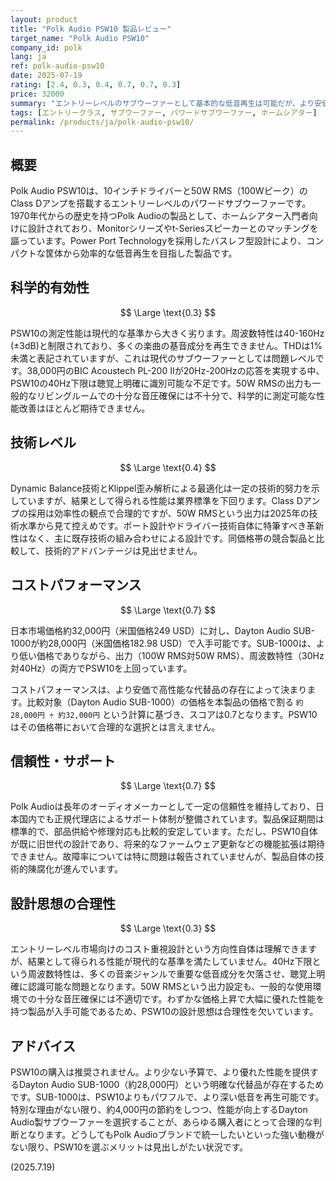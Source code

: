 ```yaml
---
layout: product
title: "Polk Audio PSW10 製品レビュー"
target_name: "Polk Audio PSW10"
company_id: polk
lang: ja
ref: polk-audio-psw10
date: 2025-07-19
rating: [2.4, 0.3, 0.4, 0.7, 0.7, 0.3]
price: 32000
summary: "エントリーレベルのサブウーファーとして基本的な低音再生は可能だが、より安価で高性能な代替品が存在するため選択する意義は薄い製品"
tags: [エントリークラス, サブウーファー, パワードサブウーファー, ホームシアター]
permalink: /products/ja/polk-audio-psw10/
---
```

## 概要

Polk Audio PSW10は、10インチドライバーと50W RMS（100Wピーク）のClass Dアンプを搭載するエントリーレベルのパワードサブウーファーです。1970年代からの歴史を持つPolk Audioの製品として、ホームシアター入門者向けに設計されており、Monitorシリーズやt-Seriesスピーカーとのマッチングを謳っています。Power Port Technologyを採用したバスレフ型設計により、コンパクトな筐体から効率的な低音再生を目指した製品です。

## 科学的有効性

$$ \Large \text{0.3} $$

PSW10の測定性能は現代的な基準から大きく劣ります。周波数特性は40-160Hz (±3dB)と制限されており、多くの楽曲の基音成分を再生できません。THDは1%未満と表記されていますが、これは現代のサブウーファーとしては問題レベルです。38,000円のBIC Acoustech PL-200 IIが20Hz-200Hzの応答を実現する中、PSW10の40Hz下限は聴覚上明確に識別可能な不足です。50W RMSの出力も一般的なリビングルームでの十分な音圧確保には不十分で、科学的に測定可能な性能改善はほとんど期待できません。

## 技術レベル

$$ \Large \text{0.4} $$

Dynamic Balance技術とKlippel歪み解析による最適化は一定の技術的努力を示していますが、結果として得られる性能は業界標準を下回ります。Class Dアンプの採用は効率性の観点で合理的ですが、50W RMSという出力は2025年の技術水準から見て控えめです。ポート設計やドライバー技術自体に特筆すべき革新性はなく、主に既存技術の組み合わせによる設計です。同価格帯の競合製品と比較して、技術的アドバンテージは見出せません。

## コストパフォーマンス

$$ \Large \text{0.7} $$

日本市場価格約32,000円（米国価格249 USD）に対し、Dayton Audio SUB-1000が約28,000円（米国価格182.98 USD）で入手可能です。SUB-1000は、より低い価格でありながら、出力（100W RMS対50W RMS）、周波数特性（30Hz対40Hz）の両方でPSW10を上回っています。

コストパフォーマンスは、より安価で高性能な代替品の存在によって決まります。比較対象（Dayton Audio SUB-1000）の価格を本製品の価格で割る `約28,000円 ÷ 約32,000円` という計算に基づき、スコアは0.7となります。PSW10はその価格帯において合理的な選択とは言えません。

## 信頼性・サポート

$$ \Large \text{0.7} $$

Polk Audioは長年のオーディオメーカーとして一定の信頼性を維持しており、日本国内でも正規代理店によるサポート体制が整備されています。製品保証期間は標準的で、部品供給や修理対応も比較的安定しています。ただし、PSW10自体が既に旧世代の設計であり、将来的なファームウェア更新などの機能拡張は期待できません。故障率については特に問題は報告されていませんが、製品自体の技術的陳腐化が進んでいます。

## 設計思想の合理性

$$ \Large \text{0.3} $$

エントリーレベル市場向けのコスト重視設計という方向性自体は理解できますが、結果として得られる性能が現代的な基準を満たしていません。40Hz下限という周波数特性は、多くの音楽ジャンルで重要な低音成分を欠落させ、聴覚上明確に認識可能な問題となります。50W RMSという出力設定も、一般的な使用環境での十分な音圧確保には不適切です。わずかな価格上昇で大幅に優れた性能を持つ製品が入手可能であるため、PSW10の設計思想は合理性を欠いています。

## アドバイス

PSW10の購入は推奨されません。より少ない予算で、より優れた性能を提供するDayton Audio SUB-1000（約28,000円）という明確な代替品が存在するためです。SUB-1000は、PSW10よりもパワフルで、より深い低音を再生可能です。特別な理由がない限り、約4,000円の節約をしつつ、性能が向上するDayton Audio製サブウーファーを選択することが、あらゆる購入者にとって合理的な判断となります。どうしてもPolk Audioブランドで統一したいといった強い動機がない限り、PSW10を選ぶメリットは見出しがたい状況です。

(2025.7.19)